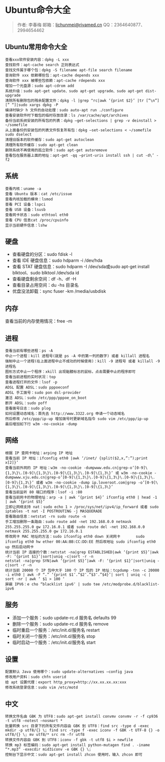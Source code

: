 # Ubuntu命令大全

> 作者: 李春梅
> 邮箱：lichunmei@rivamed.cn
> QQ：2364640877、2994654462

## Ubuntu常用命令大全

```shell
查看xxx软件安装内容：dpkg -L xxx
查找软件：apt-cache search 正则表达式
查找文件属于哪个包：dpkg -S filename apt-file search filename
查询软件 xxx 依赖哪些包：apt-cache depends xxx
查询软件 xxx 被哪些包依赖：apt-cache rdepends xxx
增加一个光盘源：sudo apt-cdrom add
系统升级：sudo apt-get update、sudo apt-get upgrade、sudo apt-get dist-upgrade
清除所有删除包的残余配置文件：dpkg -l |grep ^rc|awk ‘{print $2}’ |tr [”\n”] [” “]|sudo xargs dpkg -P
编译时缺少 h 文件的自动处理：sudo auto-apt run ./configure
查看安装软件时下载包的临时存放目录：ls /var/cache/apt/archives
备份当前系统安装的所有包的列表：dpkg –get-selections | grep -v deinstall > ~/somefile
从上面备份的安装包的列表文件恢复所有包：dpkg –set-selections < ~/somefile sudo dselect
清理旧版本的软件缓存：sudo apt-get autoclean
清理所有软件缓存：sudo apt-get clean
删除系统不再使用的孤立软件：sudo apt-get autoremove
查看包在服务器上面的地址：apt-get -qq –print-uris install ssh | cut -d\’ -f2
```

## 系统

```shell
查看内核：uname -a
查看 Ubuntu 版本：cat /etc/issue
查看内核加载的模块：lsmod
查看 PCI 设备：lspci
查看 USB 设备：lsusb
查看网卡状态：sudo ethtool eth0
查看 CPU 信息cat /proc/cpuinfo
显示当前硬件信息：lshw
```

## 硬盘

* 查看硬盘的分区：sudo fdisk -l
* 查看 IDE 硬盘信息：sudo hdparm -i /dev/hda
* 查看 STAT 硬盘信息：sudo hdparm -I /dev/sda或sudo apt-get install blktool、sudo blktool /dev/sda id
* 查看硬盘剩余空间：df -h、df -H
* 查看目录占用空间：du -hs 目录名
* 优盘没法卸载：sync fuser -km /media/usbdisk

## 内存

查看当前的内存使用情况：free -m

## 进程

```shell
查看当前有哪些进程：ps -A
中止一个进程：kill 进程号(就是 ps -A 中的第一列的数字) 或者 killall 进程名
强制中止一个进程(在上面进程中止不成功的时候使用)：kill -9 进程号 或者 killall -9 进程名
图形方式中止一个程序：xkill 出现骷髅标志的鼠标，点击需要中止的程序即可
查看当前进程的实时状况：top
查看进程打开的文件：lsof -p
ADSL 配置 ADSL：sudo pppoeconf
ADSL 手工拨号：sudo pon dsl-provider
激活 ADSL：sudo /etc/ppp/pppoe_on_boot
断开 ADSL：sudo poff
查看拨号日志：sudo plog
如何设置动态域名：首先去 http://www.3322.org 申请一个动态域名
然后修改 /etc/ppp/ip-up 增加拨号时更新域名指令 sudo vim /etc/ppp/ip-up
最后增加如下行 w3m -no-cookie -dump
```

## 网络

```shell
根据 IP 查网卡地址：arping IP 地址
查看当前 IP 地址：ifconfig eth0 |awk ‘/inet/ {split($2,x,”:”);print x[2]}’
查看当前外网的 IP 地址：w3m -no-cookie -dumpwww.edu.cn|grep-o‘[0-9]\{1,3\}\.[0-9]\{1,3\}\.[0-9]\{1,3\}\.[0-9]\{1,3\}’ 或 w3m -no-cookie -dumpwww.xju.edu.cn|grep-o’[0-9]\{1,3\}\.[0-9]\{1,3\}\.[0-9]\{1,3\}\.[0-9]\{1,3\}’ 或者 w3m -no-cookie -dump ip.loveroot.com|grep -o’[0-9]\{1,3\}\.[0-9]\{1,3\}\.[0-9]\{1,3\}\.[0-9]\{1,3\}’
查看当前监听 80 端口的程序：lsof -i :80
查看当前网卡的物理地址：arp -a | awk ‘{print $4}’ ifconfig eth0 | head -1 | awk ‘{print $5}’
立即让网络支持 nat：sudo echo 1 > /proc/sys/net/ipv4/ip_forward 或者 sudo iptables -t nat -I POSTROUTING -j MASQUERADE
查看路由信息：netstat -rn sudo route -n
手工增加删除一条路由：sudo route add -net 192.168.0.0 netmask 255.255.255.0 gw 172.16.0.1 或者 sudo route del -net 192.168.0.0 netmask 255.255.255.0 gw 172.16.0.1
修改网卡 MAC 地址的方法：sudo ifconfig eth0 down 关闭网卡       sudo ifconfig eth0 hw ether 00:AA:BB:CC:DD:EE 然后改地址 sudo ifconfig eth0 up 然后启动网卡
统计当前 IP 连接的个数：netstat -na|grep ESTABLISHED|awk ‘{print $5}’|awk -F: ‘{print $1}’|sort|uniq -c|sort -r -n
netstat -na|grep SYN|awk ‘{print $5}’|awk -F: ‘{print $1}’|sort|uniq -c|sort -r -n
统计当前 20000 个 IP 包中大于 100 个 IP 包的 IP 地址：tcpdump -tnn -c 20000 -i eth0 | awk -F “.” ‘{print $1″.”$2″.”$3″.”$4}’| sort | uniq -c | sort -nr | awk ‘ $1 > 100 ‘
屏蔽 IPV6：e cho “blacklist ipv6″ | sudo tee /etc/modprobe.d/blacklist-ipv6
```

## 服务

* 添加一个服务：sudo update-rc.d 服务名 defaults 99
* 删除一个服务：sudo update-rc.d 服务名 remove
* 临时重启一个服务：/etc/init.d/服务名 restart
* 临时关闭一个服务：/etc/init.d/服务名 stop
* 临时启动一个服务：/etc/init.d/服务名 start

## 设置

```shell
配置默认 Java 使用哪个：sudo update-alternatives –config java
修改用户资料：sudo chfn userid
给 apt 设置代理：export http_proxy=http://xx.xx.xx.xx:xxx
修改系统登录信息：sudo vim /etc/motd
```

## 中文

```shell
转换文件名由 GBK 为 UTF8：sudo apt-get install convmv convmv -r -f cp936 -t utf8 –notest –nosmart *
批量转换 src 目录下的所有文件内容由 GBK 到 UTF8：find src -type d -exec mkdir -p utf8/{} \; find src -type f -exec iconv -f GBK -t UTF-8 {} -o utf8/{} \; mv utf8/* src rm -fr utf8
转换文件内容由 GBK 到 UTF8：iconv -f gbk -t utf8 $i > newfile
转换 mp3 标签编码：sudo apt-get install python-mutagen find . -iname “*.mp3” -execdir mid3iconv -e GBK {} \;
控制台下显示中文：sudo apt-get install zhcon 使用时，输入 zhcon 即可
```